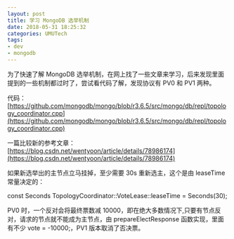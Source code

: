 ```yaml
---
layout: post
title: 学习 MongoDB 选举机制
date: 2018-05-31 18:25:32
categories: UMUTech
tags:
- dev
- mongodb
---
```

为了快速了解 MongoDB 选举机制，在网上找了一些文章来学习，后来发现里面提到的一些机制都过时了，尝试看代码了解，发现协议有 PV0 和 PV1 两种。

代码：[https://github.com/mongodb/mongo/blob/r3.6.5/src/mongo/db/repl/topology_coordinator.cpp](https://github.com/mongodb/mongo/blob/r3.6.5/src/mongo/db/repl/topology_coordinator.cpp)

一篇比较新的参考文章：[https://blog.csdn.net/wentyoon/article/details/78986174](https://blog.csdn.net/wentyoon/article/details/78986174)

如果新选举出的主节点立马挂掉，至少需要 30s 重新选主，这个是由 leaseTime 常量决定的：

const Seconds TopologyCoordinator::VoteLease::leaseTime = Seconds(30);

PV0 时，一个反对会将最终票数减 10000，即在绝大多数情况下,只要有节点反对，请求的节点就不能成为主节点，由 prepareElectResponse 函数实现，里面有不少 vote = -10000;，PV1 版本取消了否决票。
